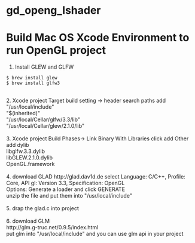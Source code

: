 # gd_openg_lshader

# Build Mac OS Xcode Environment to run OpenGL project
1. Install GLEW and GLFW
``` shell
$ brew install glew
$ brew install glfw3
```
<br>
2. Xcode project Target build setting -> header search paths add
<br>
"/usr/local/include"
<br>
"$(inherited)"
<br>
"/usr/local/Cellar/glfw/3.3/lib"
<br>
"/usr/local/Cellar/glew/2.1.0/lib"
<br>
<br>
3. Xcode project Build Phases-> Link Binary With Libraries click add Other
<br>
add dylib
<br>
libglfw.3.3.dylib
<br>
libGLEW.2.1.0.dylib
<br>
OpenGL.framework
<br>
<br>
4. download GLAD
http://glad.dav1d.de
select Language: C/C++, Profile: Core, API gl: Version 3.3, Specification: OpenGL
<br>
Options: Generate a loader and click GENERATE
<br>
unzip the file and put them into "/usr/local/include"
<br>
<br>
5. drap the glad.c into project
<br>
<br>
6. download GLM
<br>
http://glm.g-truc.net/0.9.5/index.html
<br>
put glm into "/usr/local/include" and you can use glm api in your project


